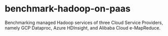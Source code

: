# benchmark-hadoop-on-paas
Benchmarking managed Hadoop services of three Cloud Service Providers, namely GCP Dataproc, Azure HDInsight, and Alibaba Cloud e-MapReduce.
